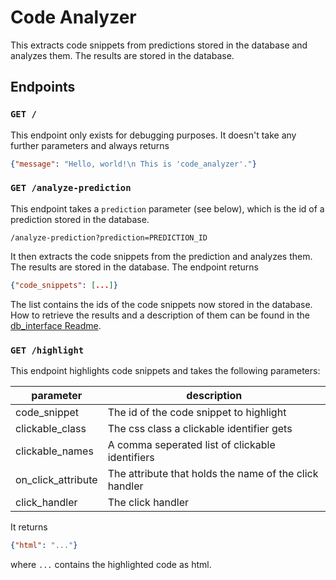 # Code Analyzer

This extracts code snippets from predictions stored in the database and analyzes them. The results are stored in the database.

## Endpoints

### `GET /`
This endpoint only exists for debugging purposes. It doesn't take any further parameters and always returns
```json
{"message": "Hello, world!\n This is 'code_analyzer'."}
```

### `GET /analyze-prediction`
This endpoint takes a `prediction` parameter (see below), which is the id of a prediction stored in the database.
```
/analyze-prediction?prediction=PREDICTION_ID
```
It then extracts the code snippets from the prediction and analyzes them. The results are stored in the database. The endpoint returns
```json
{"code_snippets": [...]}
```
The list contains the ids of the code snippets now stored in the database. How to retrieve the results and a description of them can be found in the [db_interface Readme](../db_interface/Readme.md).

### `GET /highlight`
This endpoint highlights code snippets and takes the following parameters:

parameter|description
-|-
code_snippet|The id of the code snippet to highlight
clickable_class|The css class a clickable identifier gets
clickable_names|A comma seperated list of clickable identifiers
on_click_attribute|The attribute that holds the name of the click handler
click_handler|The click handler

It returns
```json
{"html": "..."}
```
where `...` contains the highlighted code as html.
